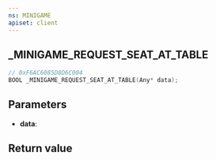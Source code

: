 ```yaml
---
ns: MINIGAME
apiset: client
---
```

## _MINIGAME_REQUEST_SEAT_AT_TABLE

```c
// 0xF6AC6085D8D6C004
BOOL _MINIGAME_REQUEST_SEAT_AT_TABLE(Any* data);
```


## Parameters
* **data**:

## Return value


